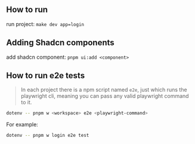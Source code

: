 ## How to run

run project: `make dev app=login`

## Adding Shadcn components

add shadcn component: `pnpm ui:add <component>`

## How to run e2e tests

> In each project there is a npm script named `e2e`, just which runs the playwright cli, meaning you can pass any valid playwright command to it.

```bash
dotenv -- pnpm w <workspace> e2e <playwright-command>
```

For example:

```bash
dotenv -- pnpm w login e2e test
```
